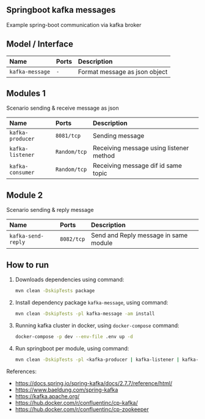 ## Springboot kafka messages

Example spring-boot communication via kafka broker

## Model / Interface

| Name              | Ports         | Description                   |
| :---              | :---          | :---                          |
| `kafka-message`   | `-`           | Format message as json object |

## Modules 1

Scenario sending & receive message as json

| Name              | Ports         | Description                   |
| :---              | :---          | :---                          |
| `kafka-producer`  | `8081/tcp`    | Sending message               |
| `kafka-listener`  | `Random/tcp`  | Receiving message using listener method |
| `kafka-consumer`  | `Random/tcp`  | Receiving message dif id same topic     |


## Module 2

Scenario sending & reply message

| Name              | Ports         | Description                   |
| :---              | :---          | :---                          |
| `kafka-send-reply`| `8082/tcp`    | Send and Reply message in same module   |


## How to run

1. Downloads dependencies using command:
   ```bash
   mvn clean -DskipTests package
   ```
2. Install dependency package `kafka-message`, using command:
   ```bash
   mvn clean -DskipTests -pl kafka-message -am install
   ```
3. Running kafka cluster in docker, using `docker-compose` command:
   ```bash
   docker-compose -p dev --env-file .env up -d
   ```
4. Run springboot per module, using command:
   ```bash
   mvn clean -DskipTests -pl <kafka-producer | kafka-listener | kafka-consumer> spring-boot:run 
   ```

References:

- https://docs.spring.io/spring-kafka/docs/2.7.7/reference/html/
- https://www.baeldung.com/spring-kafka
- https://kafka.apache.org/
- https://hub.docker.com/r/confluentinc/cp-kafka/
- https://hub.docker.com/r/confluentinc/cp-zookeeper
